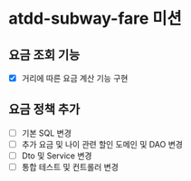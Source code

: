 # atdd-subway-fare 미션
## 요금 조회 기능
- [x] 거리에 따른 요금 계산 기능 구현

## 요금 정책 추가
- [ ] 기본 SQL 변경
- [ ] 추가 요금 및 나이 관련 할인 도메인 및 DAO 변경
- [ ] Dto 및 Service 변경
- [ ] 통합 테스트 및 컨트롤러 변경
